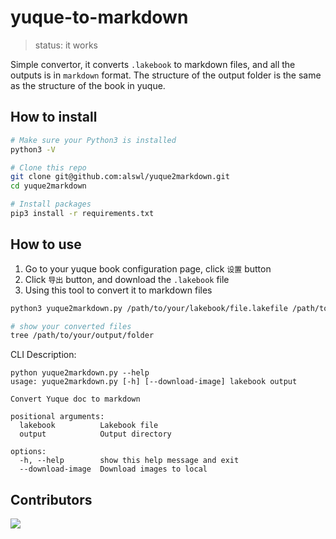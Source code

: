 # yuque-to-markdown

> status: it works

Simple convertor, it converts `.lakebook` to markdown files, and all the outputs is in `markdown` format.
The structure of the output folder is the same as the structure of the book in yuque.

## How to install

```bash
# Make sure your Python3 is installed
python3 -V

# Clone this repo
git clone git@github.com:alswl/yuque2markdown.git
cd yuque2markdown

# Install packages
pip3 install -r requirements.txt
```


## How to use

1. Go to your yuque book configuration page, click `设置` button
2. Click `导出` button, and download the `.lakebook` file
3. Using this tool to convert it to markdown files

```bash
python3 yuque2markdown.py /path/to/your/lakebook/file.lakefile /path/to/your/output/folder --download-image

# show your converted files
tree /path/to/your/output/folder
```

CLI Description:

```shell
python yuque2markdown.py --help
usage: yuque2markdown.py [-h] [--download-image] lakebook output

Convert Yuque doc to markdown

positional arguments:
  lakebook          Lakebook file
  output            Output directory

options:
  -h, --help        show this help message and exit
  --download-image  Download images to local
```

## Contributors

<a href="https://github.com/HeQinWill/yuque2markdown/graphs/contributors">
  <img src="https://contrib.rocks/image?repo=HeQinWill/yuque2markdown" />
</a>

